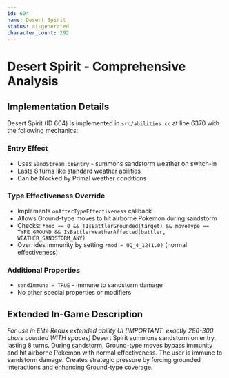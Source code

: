 ```yaml
---
id: 604
name: Desert Spirit
status: ai-generated
character_count: 292
---
```


# Desert Spirit - Comprehensive Analysis

## Implementation Details
Desert Spirit (ID 604) is implemented in `src/abilities.cc` at line 6370 with the following mechanics:

### Entry Effect
- Uses `SandStream.onEntry` - summons sandstorm weather on switch-in
- Lasts 8 turns like standard weather abilities
- Can be blocked by Primal weather conditions

### Type Effectiveness Override
- Implements `onAfterTypeEffectiveness` callback
- Allows Ground-type moves to hit airborne Pokemon during sandstorm
- Checks: `*mod == 0 && !IsBattlerGrounded(target) && moveType == TYPE_GROUND && IsBattlerWeatherAffected(battler, WEATHER_SANDSTORM_ANY)`
- Overrides immunity by setting `*mod = UQ_4_12(1.0)` (normal effectiveness)

### Additional Properties
- `sandImmune = TRUE` - immune to sandstorm damage
- No other special properties or modifiers

## Extended In-Game Description
*For use in Elite Redux extended ability UI (IMPORTANT: exactly 280-300 chars counted WITH spaces)*
Desert Spirit summons sandstorm on entry, lasting 8 turns. During sandstorm, Ground-type moves bypass immunity and hit airborne Pokemon with normal effectiveness. The user is immune to sandstorm damage. Creates strategic pressure by forcing grounded interactions and enhancing Ground-type coverage.